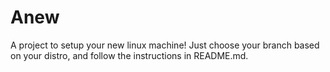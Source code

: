 # Anew

A project to setup your new linux machine!
Just choose your branch based on your distro, and follow the instructions in README.md.